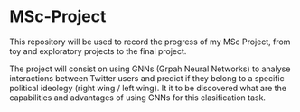 # MSc-Project
This repository will be used to record the progress of my MSc Project, from toy and exploratory projects to the final project.

The project will consist on using GNNs (Grpah Neural Networks) to analyse interactions between Twitter users and predict if they belong to a specific political ideology (right wing / left wing). It it to be discovered what are the capabilities and advantages of using GNNs for this clasification task.
